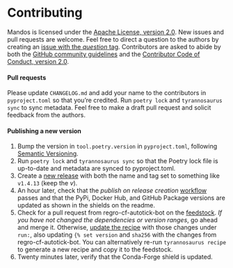 # Contributing

Mandos is licensed under the
[Apache License, version 2.0](https://www.apache.org/licenses/LICENSE-2.0).
New issues and pull requests are welcome.
Feel free to direct a question to the authors by creating an
[issue with the _question_ tag](https://github.com/dmyersturnbull/mandos/issues/new?assignees=&labels=kind%3A+question&template=question.md).
Contributors are asked to abide by both the
[GitHub community guidelines](https://docs.github.com/en/github/site-policy/github-community-guidelines)
and the [Contributor Code of Conduct, version 2.0](https://www.contributor-covenant.org/version/2/0/code_of_conduct/).

#### Pull requests

Please update `CHANGELOG.md` and add your name to the contributors in `pyproject.toml`
so that you’re credited. Run `poetry lock` and `tyrannosaurus sync` to sync metadata.
Feel free to make a draft pull request and solicit feedback from the authors.

#### Publishing a new version

1. Bump the version in `tool.poetry.version` in `pyproject.toml`, following
   [Semantic Versioning](https://semver.org/spec/v2.0.0.html).
2. Run `poetry lock` and `tyrannosaurus sync` so that the Poetry lock file is up-to-date
   and metadata are synced to pyproject.toml.
3. Create a [new release](https://github.com/dmyersturnbull/mandos/releases/new)
   with both the name and tag set to something like `v1.4.13` (keep the _v_).
4. An hour later, check that the _publish on release creation_
   [workflow](https://github.com/dmyersturnbull/mandos/actions) passes
   and that the PyPi, Docker Hub, and GitHub Package versions are updated as shown in the
   shields on the readme.
5. Check for a pull request from regro-cf-autotick-bot on the
   [feedstock](https://github.com/conda-forge/mandos-feedstock).
   _If you have not changed the dependencies or version ranges_, go ahead and merge it.
   Otherwise, [update the recipe](https://github.com/conda-forge/mandos-feedstock/edit/master/recipe/meta.yaml)
   with those changes under `run:`, also updating `{% set version` and `sha256` with the
   changes from regro-cf-autotick-bot. You can alternatively re-run `tyrannosaurus recipe`
   to generate a new recipe and copy it to the feedstock.
6. Twenty minutes later, verify that the Conda-Forge shield is updated.
